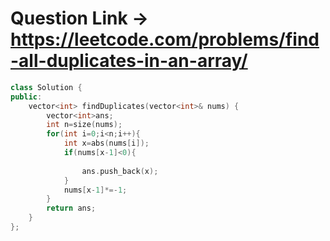 # Question Link -> https://leetcode.com/problems/find-all-duplicates-in-an-array/

```cpp
class Solution {
public:
    vector<int> findDuplicates(vector<int>& nums) {
        vector<int>ans;
        int n=size(nums);
        for(int i=0;i<n;i++){
            int x=abs(nums[i]);
            if(nums[x-1]<0){
                
                ans.push_back(x);
            }
            nums[x-1]*=-1;
        }
        return ans;
    }
};
````
